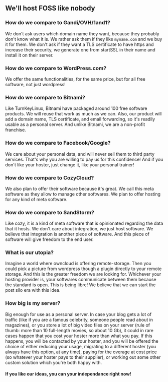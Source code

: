 ## We'll host FOSS like nobody

### How do we compare to Gandi/OVH/1and1?

We don't ask users which domain name they want, because they probably don't know what it is. We rather ask them if they like `myname.com` and we buy it for them.
We don't ask if they want a TLS certificate to have https and increase their security, we generate one from startSSL in their name and install it on their server.

### How do we compare to WordPress.com?

We offer the same functionalities, for the same price, but for all free software, not just wordpress!

### How do we compare to Bitnami?

Like TurnKeyLinux, Bitnami have packaged around 100 free software products. We will reuse that work as much as we can.
Also, our product will add a domain name, TLS certificate, and email forwarding, so it's readily usable as a personal server.
And unlike Bitnami, we are a non-profit franchise.

### How do we compare to Facebook/Google?

We care about your personal data, and will never sell them to third party services. That's why you are willing to pay us for this confidence! And if you don't like your hoster, just change it, like your personal trainer!

### How do we compare to CozyCloud?

We also plan to offer their software because it's great. We call this meta software as they  allow to manage other softwares. We plan to offer hosting for any kind of meta software.

### How do we compare to SandStorm?

Like cozy, it is a kind of meta software that is opinionated regarding the data that it hosts. We don't care about integration, we just host software. We believe that integration is another piece of software. And this piece of software will give freedom to the end user.

### What is our utopia?

Imagine a world where owncloud is offering remote-storage. Then you could pick a picture from wordpress though a plugin directly to your remote storage. And this is the greater freedom we are looking for. Whichever your hosting provider is, your softwares communicate between them because the standard is open. This is being libre! We believe that we can start the post silo era with this idea.

### How big is my server?

Big enough for use as a personal server. In case your blog gets a lot of traffic (like if you are a famous celebrity, someone people read about in magazines), or you store a lot of big video files on your server (rule of thumb: more than 10 full-length movies, so about 10 Gb), it could in rare cases happen that you cost your hoster more than what you pay. If this happens, you will be contacted by your hoster, and you will be offered the choice of either reducing your usage, migrating to a different hoster (you always have this option, at any time), paying for the overage at cost price (so whatever your hoster pays to their supplier), or working out some other custom solution which you're both happy with.

#### If you like our ideas, you can your independance right now!

